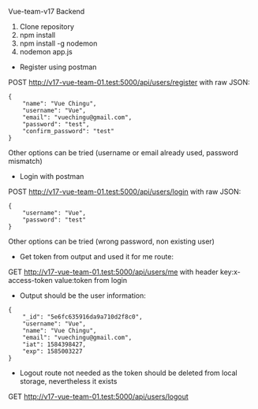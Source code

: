 Vue-team-v17 Backend

1. Clone repository
2. npm install
3. npm install -g nodemon
4. nodemon app.js


+ Register using postman

POST http://v17-vue-team-01.test:5000/api/users/register with raw JSON:
```
{
    "name": "Vue Chingu",
    "username": "Vue",
    "email": "vuechingu@gmail.com",
    "password": "test",
    "confirm_password": "test"
}
```
Other options can be tried (username or email already used, password mismatch)

+ Login with postman

POST http://v17-vue-team-01.test:5000/api/users/login with raw JSON:
```
{
	"username": "Vue",
	"password": "test"
}
```
Other options can be tried (wrong password, non existing user)

+ Get token from output and used it for me route:

GET http://v17-vue-team-01.test:5000/api/users/me with header key:x-access-token value:token from login
+ Output should be the user information:
```
{
    "_id": "5e6fc635916da9a710d2f8c0",
    "username": "Vue",
    "name": "Vue Chingu",
    "email": "vuechingu@gmail.com",
    "iat": 1584398427,
    "exp": 1585003227
}
```

+ Logout route not needed as the token should be deleted from local storage, nevertheless it exists

GET http://v17-vue-team-01.test:5000/api/users/logout



